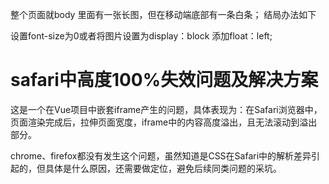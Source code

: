 整个页面就body 里面有一张长图，但在移动端底部有一条白条；
结局办法如下

设置font-size为0或者将图片设置为display：block
添加float：left;

# safari中高度100%失效问题及解决方案
这是一个在Vue项目中嵌套iframe产生的问题，具体表现为：在Safari浏览器中，页面渲染完成后，拉伸页面宽度，iframe中的内容高度溢出，且无法滚动到溢出部分。

chrome、firefox都没有发生这个问题，虽然知道是CSS在Safari中的解析差异引起的，但具体是什么原因，还需要做定位，避免后续同类问题的采坑。